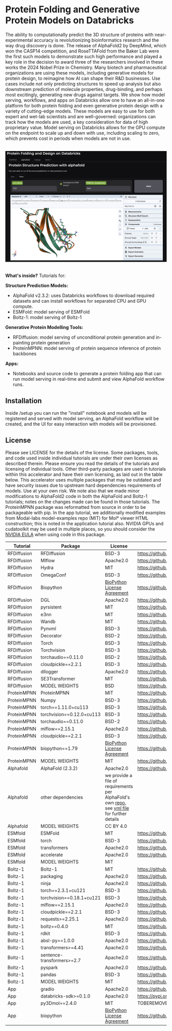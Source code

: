 # Protein Folding and Generative Protein Models on Databricks

The ability to computationally predict the 3D structure of proteins with near-experimental accuracy is revolutionizing bioinformatics research and the way drug discovery is done. The release of AlphaFold2 by DeepMind, which won the CASP14 competition, and RoseTTAFold from the Baker Lab were the first such models to demonstrate such high performance and played a key role in the decision to award three of the researchers involved in these works the 2024 Nobel Prize in Chemistry. Many biotech and pharmaceutical organizations are using these models, including generative models for protein design, to reimagine how AI can shape their R&D businesses. Use cases include not only predicting structures to speed up analysis but also downstream prediction of molecule properties, drug-binding, and perhaps most excitingly, generating new drugs against targets. We show how model serving, workflows, and apps on Databricks allow one to have an all-in-one platform for both protein folding and even generative protein design with a variety of cutting-edge models. These models are easy to use for both expert and wet-lab scientists and are well-governed: organizations can track how the models are used, a key consideration for data of high proprietary value. Model serving on Databricks allows for the GPU compute on the endpoint to scale up and down with use, including scaling to zero, which prevents cost in periods when models are not in use.<br><br>

<img src="./static/alphafold_app_screenshot.png" alt="App View" width="700">
<br><br>

**What's inside?** Tutorials for:

**Structure Prediction Models:**
- AlphaFold v2.3.2: uses Databricks workflows to download required datasets and can install workflows for separated CPU and GPU compute.
- ESMFold: model serving of ESMFold
- Boltz-1: model serving of Boltz-1

**Generative Protein Modelling Tools:**
- RFDiffusion: model serving of unconditional protein generation and in-painting protein generation
- ProteinMPNN: model serving of protein sequence inference of protein backbones

**Apps:**
- Notebooks and source code to generate a protein folding app that can run model serving in real-time and submit and view AlphaFold workflow runs.

## Installation
Inside /setup you can run the "install" notebook and models will be registered and served with model serving, an AlphaFold workflow will be created, and the UI for easy interaction with models will be provisioned. 

License
--------
Please see LICENSE for the details of the license. Some packages, tools, and code used inside individual tutorials are under their own licenses as described therein. Please ensure you read the details of the tutorials and licensing of individual tools. Other third-party packages are used in tutorials within this accelerator and have their own licensing, as laid out in the table below. This accelerator uses multiple packages that may be outdated and have security issues due to upstream hard dependencies requirements of models. Use at your own risk. We note also that we made minor modifications to AlphaFold2 code in both the AlphaFold and Boltz-1 tutorials; notes on the changes made can be found in those tutorials. The ProteinMPNN package was reformatted from source in order to be packageable with pip. In the app tutorial, we additionally modified examples from Modal-labs model-examples repo (MIT) for Mol* viewer HTML construction; this is noted in the application tutorial also. NVIDIA GPUs and cudatoolkit may be used in multiple places, so you should consider the [NVIDIA EULA](https://docs.nvidia.com/cuda/eula/index.html) when using code in this package.

Tutorial | Package | License | Source
-------- | ------- | ------- | --------
RFDiffusion | RFDiffusion |	BSD-3 | https://github.com/RosettaCommons/RFdiffusion
RFDiffusion | Mlflow	| Apache2.0 | https://github.com/mlflow/mlflow
RFDiffusion | Hydra	| MIT | https://github.com/facebookresearch/hydra
RFDiffusion | OmegaConf |	BSD-3 | https://github.com/omry/omegaconf
RFDiffusion | Biopython |	[BioPython License Agreement](https://github.com/biopython/biopython/blob/master/LICENSE.rst) | https://github.com/biopython/biopython
RFDiffusion | DGL	| Apache2.0 | https://github.com/dmlc/dgl
RFDiffusion | pyrsistent |	MIT | https://github.com/tobgu/pyrsistent
RFDiffusion | e3nn	| MIT | https://github.com/e3nn/e3nn
RFDiffusion | Wandb |	MIT | https://github.com/wandb/wandb
RFDiffusion | Pynvml	| BSD-3 | https://github.com/gpuopenanalytics/pynvml
RFDiffusion | Decorator	| BSD-2 | https://github.com/micheles/decorator 
RFDiffusion | Torch |	BSD-3 | https://github.com/pytorch/pytorch
RFDiffusion | Torchvision |	BSD-3 | https://github.com/pytorch/vision
RFDiffusion | torchaudio==0.11.0 |	BSD-2 | https://github.com/pytorch/audio
RFDiffusion | cloudpickle==2.2.1	| BSD-3 | https://github.com/cloudpipe/cloudpickle
RFDiffusion | dllogger 	| Apache2.0 | https://github.com/NVIDIA/dllogger
RFDiffusion | SE3Transformer |	MIT | https://github.com/RosettaCommons/RFdiffusion/tree/main/env/SE3Transformer
RFDiffusion | MODEL WEIGHTS |	BSD | https://github.com/RosettaCommons/RFdiffusion
ProteinMPNN | ProteinMPNN 	| MIT | https://github.com/dauparas/ProteinMPNN
ProteinMPNN | Numpy |	BSD-3 | https://github.com/numpy/numpy
ProteinMPNN | torch==1.11.0+cu113 |	BSD-3 | https://github.com/pytorch/pytorch
ProteinMPNN | torchvision==0.12.0+cu113 |	BSD-3 |  https://github.com/pytorch/vision 
ProteinMPNN | torchaudio==0.11.0 | BSD-2 | https://github.com/pytorch/audio
ProteinMPNN | mlflow==2.15.1 | Apache2.0 | https://github.com/mlflow/mlflow
ProteinMPNN | cloudpickle==2.2.1 | BSD-3 | https://github.com/cloudpipe/cloudpickle
ProteinMPNN | biopython==1.79 | [BioPython License Agreement](https://github.com/biopython/biopython/blob/master/LICENSE.rst) |  https://github.com/biopython/biopython
ProteinMPNN | MODEL WEIGHTS | MIT | https://github.com/dauparas/ProteinMPNN
Alphafold | AlphaFold (2.3.2) | Apache2.0 | https://github.com/google-deepmind/alphafold
Alphafold | other dependencies | we provide a file of requirements per AlphaFold's own [repo](https://github.com/google-deepmind/alphafold), see [yml file](https://github.com/databricks-industry-solutions/hls-proteinfolding/blob/main/tutorials/alphafold/workflow/envs/alphafold_env.yml) for further details |
Alphafold | MODEL WEIGHTS | CC BY 4.0
ESMfold | ESMFold |	MIT | https://github.com/facebookresearch/esm
ESMfold | torch | BSD-3 | https://github.com/pytorch/pytorch
ESMfold | transformers | Apache2.0 | https://github.com/huggingface/transformers
ESMfold | accelerate | Apache2.0 | https://github.com/huggingface/transformers
ESMfold | MODEL WEIGHTS | MIT
Boltz-1 | Boltz-1 |	MIT | https://github.com/jwohlwend/boltz
Boltz-1 | packaging |Apache2.0 | https://github.com/pypa/packaging
Boltz-1 | ninja | Apache2.0 | https://github.com/scikit-build/ninja-python-distributions
Boltz-1 | torch==2.3.1+cu121 | BSD-3 | https://github.com/pytorch/pytorch
Boltz-1 | torchvision==0.18.1+cu121 | BSD-3 | https://github.com/pytorch/vision
Boltz-1 | mlflow==2.15.1 | Apache2.0 | https://github.com/mlflow/mlflow
Boltz-1 | cloudpickle==2.2.1 | BSD-3 | https://github.com/cloudpipe/cloudpickle
Boltz-1 | requests>=2.25.1 | Apache2.0 | https://github.com/psf/requests
Boltz-1 | boltz==0.4.0 | MIT | https://github.com/jwohlwend/boltz
Boltz-1 | rdkit | BSD-3 | https://github.com/rdkit/rdkit
Boltz-1 | absl-py==1.0.0 |	Apache2.0 | https://github.com/abseil/abseil-py
Boltz-1 | transformers>=4.41 | 	Apache2.0 | https://github.com/huggingface/transformers
Boltz-1 | sentence-transformers>=2.7 |	Apache2.0 | https://github.com/UKPLab/sentence-transformers/
Boltz-1 | pyspark |	Apache2.0 | https://github.com/apache/spark
Boltz-1 | pandas |	BSD-3 | https://github.com/pandas-dev/pandas
Boltz-1 | MODEL WEIGHTS |	MIT | https://github.com/jwohlwend/boltz
App | gradio | Apache2.0 | https://github.com/gradio-app/gradio
App | databricks-sdk>=0.1.0 | Apache2.0 | https://pypi.org/project/databricks-sdk/
App | py3Dmol==2.4.0 | MIT | TOBEREMOVED (https://pypi.org/project/py3Dmol/)
App | biopython |	[BioPython License Agreement](https://github.com/biopython/biopython/blob/master/LICENSE.rst) | https://github.com/biopython/biopython